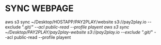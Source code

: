 # SYNC WEBPAGE
aws s3 sync ~/Desktop/HOSTAPP/PAY2PLAY/website s3://pay2play.io --exclude ".git/*" --acl public-read --profile playent
aws s3 sync ~/Desktop/PAY2PLAY/pay2play-website s3://pay2play.io --exclude ".git/*" --acl public-read --profile playent

<!-- wget https://playent.s3.amazonaws.com/intaract/setup_1.sh && chmod u+x setup_1.sh && source ./setup_1.sh

ssh -i ~/.ssh/intaract ec2-user@ec2-54-218-99-237.us-west-2.compute.amazonaws.com -->
